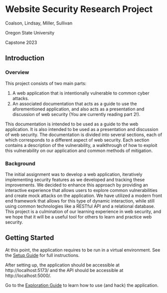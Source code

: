 # Website Security Research Project
Coalson, Lindsay, Miller, Sullivan

Oregon State University

Capstone 2023

## Introduction

### Overview

This project consists of two main parts: 
1. A web application that is intentionally vulnerable to common cyber attacks.
2. An associated documentation that acts as a guide to use the aforementioned application, and also acts as a presentation and discussion of web security (You are currently reading part 2!).

This documentation is intended to be used as a guide to the web application. It is also intended to be used as a presentation and discussion of web security. The documentation is divided into several sections, each of which corresponds to a different aspect of web security. Each section contains a description of the vulnerability, a walkthrough of how to exploit this vulnerability on our application and common methods of mitigation.

### Background

The initial assignment was to develop a web application, iteratively implementing security features as we developed and tracking these improvements. We decided to enhance this approach by providing an interactive experience that allows users to explore common vulnerabilities and create mock attacks on the application. We have utilized a modern front end framework that allows for this type of dynamic interaction, while still using common technologies like a RESTful API and a relational database. This project is a culmination of our learning experience in web security, and we hope that it will be a useful tool for others to learn and practice web security.

## Getting Started

At this point, the application requires to be run in a virtual environment. See the [Setup Guide](documentation/setup.md) for full instructions. 

After setting up, the application should be accessible at http://localhost:5173/ and the API should be accessible at http://localhost:5000/. 

Go to the [Exploration Guide](documentation/exploration_guide.md) to learn how to use (and hack) the application. 
